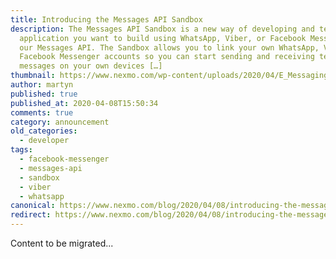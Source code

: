 ```yaml
---
title: Introducing the Messages API Sandbox
description: The Messages API Sandbox is a new way of developing and testing any
  application you want to build using WhatsApp, Viber, or Facebook Messenger via
  our Messages API. The Sandbox allows you to link your own WhatsApp, Viber, or
  Facebook Messenger accounts so you can start sending and receiving test
  messages on your own devices […]
thumbnail: https://www.nexmo.com/wp-content/uploads/2020/04/E_Messaging-API-Sandbox_1200x600.png
author: martyn
published: true
published_at: 2020-04-08T15:50:34
comments: true
category: announcement
old_categories:
  - developer
tags:
  - facebook-messenger
  - messages-api
  - sandbox
  - viber
  - whatsapp
canonical: https://www.nexmo.com/blog/2020/04/08/introducing-the-messages-api-sandbox
redirect: https://www.nexmo.com/blog/2020/04/08/introducing-the-messages-api-sandbox
---
```

Content to be migrated...